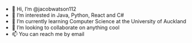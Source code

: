 - 👋 Hi, I’m @jacobwatson112
- 👀 I’m interested in Java, Python, React and C#
- 🌱 I’m currently learning Computer Science at the University of Auckland
- 💞️ I’m looking to collaborate on anything cool
- 📫 You can reach me by email

<!---
jacobwatson112/jacobwatson112 is a ✨ special ✨ repository because its `README.md` (this file) appears on your GitHub profile.
You can click the Preview link to take a look at your changes.
--->
